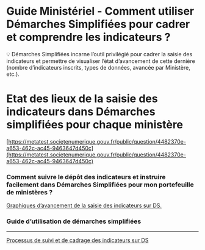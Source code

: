 # Guide Ministériel - Comment utiliser Démarches Simplifiées pour cadrer et comprendre les indicateurs ?

<aside>
💡 Démarches Simplifiées incarne l’outil privilégié pour cadrer la saisie des indicateurs et permettre de visualiser l’état d’avancement de cette dernière (nombre d’indicateurs inscrits, types de données, avancée par Ministère, etc.).

</aside>

# Etat des lieux **de la saisie des indicateurs dans Démarches simplifiées pour chaque ministère**

[https://metatest.societenumerique.gouv.fr/public/question/4482370e-a653-462c-ac45-9463647d450c](https://metatest.societenumerique.gouv.fr/public/question/4482370e-a653-462c-ac45-9463647d450c)

### Comment suivre le dépôt des indicateurs et instruire facilement dans Démarches Simplifiées pour mon portefeuille de ministères ?

[Graphiques d’avancement de la saisie des indicateurs sur DS.](Guide%20Ministe%CC%81riel%20-%20Comment%20utiliser%20De%CC%81marches%20S%20b9602f4a1813460d825af22a543fb03d/Graphiques%20d%E2%80%99avancement%20de%20la%20saisie%20des%20indicateu%20700d18cfc1ec4aa584749ec652e368a7.md)

### Guide d’utilisation de démarches simplifiées

---

[Processus de suivi et de cadrage des indicateurs sur DS](Guide%20Ministe%CC%81riel%20-%20Comment%20utiliser%20De%CC%81marches%20S%20b9602f4a1813460d825af22a543fb03d/Processus%20de%20suivi%20et%20de%20cadrage%20des%20indicateurs%20s%20382f0cb424794e3094db5d226c214dcc.md)